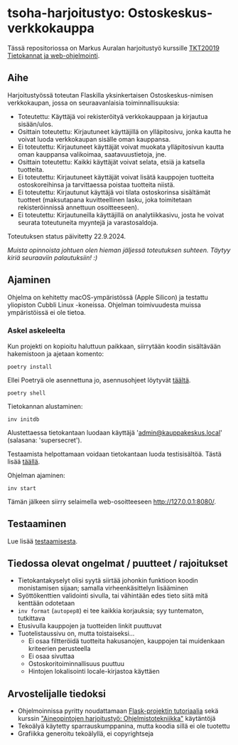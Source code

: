 # tsoha-harjoitustyo: Ostoskeskus-verkkokauppa

Tässä repositoriossa on Markus Auralan harjoitustyö kurssille [TKT20019 Tietokannat ja web-ohjelmointi](https://hy-tsoha.github.io/materiaali/).

## Aihe

Harjoitustyössä toteutan Flaskilla yksinkertaisen Ostoskeskus-nimisen verkkokaupan, jossa on seuraavanlaisia toiminnallisuuksia:

- Toteutettu: Käyttäjä voi rekisteröityä verkkokauppaan ja kirjautua sisään/ulos.
- Osittain toteutettu: Kirjautuneet käyttäjillä on ylläpitosivu, jonka kautta he voivat luoda verkkokaupan sisälle oman kauppansa.
- Ei toteutettu: Kirjautuneet käyttäjät voivat muokata ylläpitosivun kautta oman kauppansa valikoimaa, saatavuustietoja, jne.
- Osittain toteutettu: Kaikki käyttäjät voivat selata, etsiä ja katsella tuotteita.
- Ei toteutettu: Kirjautuneet käyttäjät voivat lisätä kauppojen tuotteita ostoskoreihinsa ja tarvittaessa poistaa tuotteita niistä.
- Ei toteutettu: Kirjautunut käyttäjä voi tilata ostoskorinsa sisältämät tuotteet (maksutapana kuvitteellinen lasku, joka toimitetaan rekisteröinnissä annettuun osoitteeseen). 
- Ei toteutettu: Kirjautuneilla käyttäjillä on analytiikkasivu, josta he voivat seurata toteutuneita myyntejä ja varastosaldoja.

Toteutuksen status päivitetty 22.9.2024.

_Muista opinnoista johtuen olen hieman jäljessä toteutuksen suhteen. Täytyy kiriä seuraaviin palautuksiin! :)_

## Ajaminen

Ohjelma on kehitetty macOS-ympäristössä (Apple Silicon) ja testattu yliopiston Cubbli Linux -koneissa. Ohjelman toimivuudesta muissa ympäristöissä ei ole tietoa.

### Askel askeleelta

Kun projekti on kopioitu haluttuun paikkaan, siirrytään koodin sisältävään hakemistoon ja ajetaan komento:

```
poetry install
```

Ellei Poetryä ole asennettuna jo, asennusohjeet löytyvät [täältä](https://python-poetry.org/docs/#installing-with-the-official-installer).

```
poetry shell
```

Tietokannan alustaminen:

```
inv initdb
```

Alustettaessa tietokantaan luodaan käyttäjä 'admin@kauppakeskus.local' (salasana: 'supersecret').

Testaamista helpottamaan voidaan tietokantaan luoda testisisältöä. Tästä lisää [täällä](documentation/testaaminen.md).

Ohjelman ajaminen:

```
inv start
```

Tämän jälkeen siirry selaimella web-osoitteeseen http://127.0.0.1:8080/.

## Testaaminen

Lue lisää [testaamisesta](documentation/testaaminen.md).

## Tiedossa olevat ongelmat / puutteet / rajoitukset

- Tietokantakyselyt olisi syytä siirtää johonkin funktioon koodin monistamisen sijaan; samalla virheenkäsittelyn lisääminen
- Syöttökenttien validointi sivulla, tai vähintään edes tieto siitä mitä kenttään odotetaan
- `inv format` (`autopep8`) ei tee kaikkia korjauksia; syy tuntematon, tutkittava
- Etusivulla kauppojen ja tuotteiden linkit puuttuvat
- Tuotelistaussivu on, mutta toistaiseksi...
    - Ei osaa filtteröidä tuotteita hakusanojen, kauppojen tai muidenkaan kriteerien perusteella
    - Ei osaa sivuttaa
    - Ostoskoritoiminnallisuus puuttuu
    - Hintojen lokalisointi locale-kirjastoa käyttäen

## Arvostelijalle tiedoksi

- Ohjelmoinnissa pyritty noudattamaan [Flask-projektin tutoriaalia](https://flask.palletsprojects.com/en/3.0.x/tutorial/) sekä kurssin ["Aineopintojen harjoitustyö: Ohjelmistotekniikka"](https://ohjelmistotekniikka-hy.github.io/) käytäntöjä
- Tekoälyä käytetty sparrauskumppanina, mutta koodia sillä ei ole tuotettu
- Grafiikka generoitu tekoälyllä, ei copyrightseja
